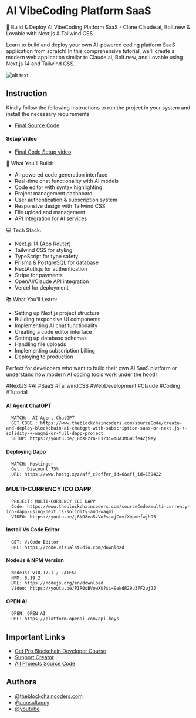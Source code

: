 # AI VibeCoding Platform SaaS

🚀 Build & Deploy AI VibeCoding Platform SaaS - Clone Claude.ai, Bolt.new & Lovable with Next.js & Tailwind CSS

Learn to build and deploy your own AI-powered coding platform SaaS application from scratch! In this comprehensive tutorial, we'll create a modern web application similar to Claude.ai, Bolt.new, and Lovable using Next.js 14 and Tailwind CSS.

![alt text](https://www.daulathussain.com/wp-content/uploads/2025/06/Build-Deploy-AI-VibeCoding-Platform-SaaS-Clone-Claude.ai-Bolt.new-Lovable-with-Next.js-Tailwind-CSS.jpg)

## Instruction

Kindly follow the following Instructions to run the project in your system and install the necessary requirements

- [Final Source Code]()

#### Setup Video

- [Final Code Setup video]()

🚀 What You'll Build:

- AI-powered code generation interface
- Real-time chat functionality with AI models
- Code editor with syntax highlighting
- Project management dashboard
- User authentication & subscription system
- Responsive design with Tailwind CSS
- File upload and management
- API integration for AI services

💻 Tech Stack:

- Next.js 14 (App Router)
- Tailwind CSS for styling
- TypeScript for type safety
- Prisma & PostgreSQL for database
- NextAuth.js for authentication
- Stripe for payments
- OpenAI/Claude API integration
- Vercel for deployment

📚 What You'll Learn:

- Setting up Next.js project structure
- Building responsive UI components
- Implementing AI chat functionality
- Creating a code editor interface
- Setting up database schemas
- Handling file uploads
- Implementing subscription billing
- Deploying to production

Perfect for developers who want to build their own AI SaaS platform or understand how modern AI coding tools work under the hood!

#NextJS #AI #SaaS #TailwindCSS #WebDevelopment #Claude #Coding #Tutorial

#### AI Agent ChatGPT

```
  WATCH:  AI Agent ChatGPT
  GET CODE : https://www.theblockchaincoders.com/sourceCode/create-and-deploy-blockchain-ai-chatgpt-with-subscription-saas-or-next.js-+-solidity-+-wagmi-or-full-dapp-project
  SETUP: https://youtu.be/_8oXFzra-Es?si=mDA3MGWCfe4ZjNey
```

#### Deploying Dapp

```
  WATCH: Hostinger
  Get : Discount 75%
  URL: https://www.hostg.xyz/aff_c?offer_id=6&aff_id=139422
```

### MULTI-CURRENCY ICO DAPP

```
  PROJECT: MULTI-CURRENCY ICO DAPP
  Code: https://www.theblockchaincoders.com/sourceCode/multi-currency-ico-dapp-using-next.js-solidity-and-wagmi
  VIDEO: https://youtu.be/j8NO8ea5zVo?si=jCmvfXmpmefwjhO5
```

#### Install Vs Code Editor

```
  GET: VsCode Editor
  URL: https://code.visualstudio.com/download
```

#### NodeJs & NPM Version

```
  NodeJs: v18.17.1 / LATEST
  NPM: 8.19.2
  URL: https://nodejs.org/en/download
  Video: https://youtu.be/PIR0oBVowXU?si=9eNdR29u37F2ujJJ
```

#### OPEN AI

```
  OPEN: OPEN AI
  URL: https://platform.openai.com/api-keys
```

## Important Links

- [Get Pro Blockchain Developer Course](https://www.theblockchaincoders.com/pro-nft-marketplace)
- [Support Creator](https://bit.ly/Support-Creator)
- [All Projects Source Code](https://www.theblockchaincoders.com/SourceCode)

## Authors

- [@theblockchaincoders.com](https://www.theblockchaincoders.com/)
- [@consultancy](https://www.theblockchaincoders.com/consultancy)
- [@youtube](https://www.youtube.com/@daulathussain)
